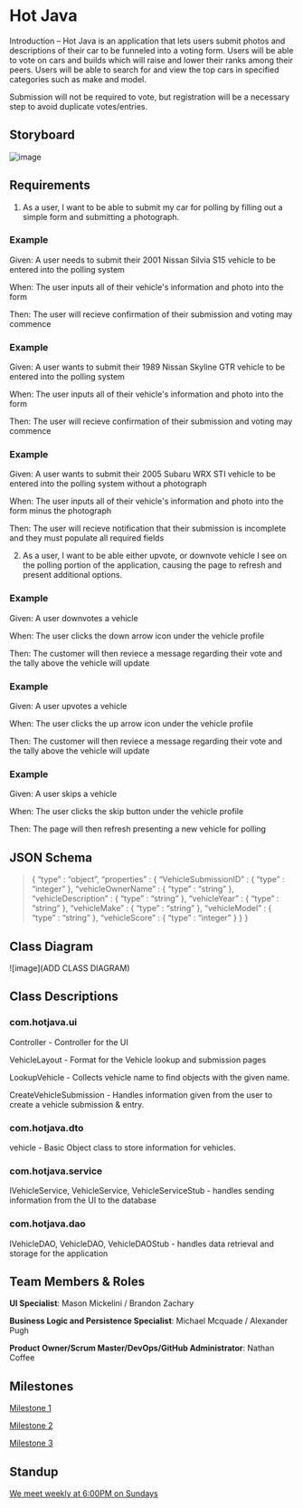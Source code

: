 # Hot Java

Introduction – Hot Java is an application that lets users submit photos and descriptions of their car to be funneled into a voting form. Users will be able to vote on cars and builds which will raise and lower their ranks among their peers. Users will be able to search for and view the top cars in specified categories such as make and model.

Submission will not be required to vote, but registration will be a necessary step to avoid duplicate votes/entries.

## Storyboard

![image](https://user-images.githubusercontent.com/77906864/151719857-563a3985-0a87-4025-9ed9-d33cfc026fad.png)


## Requirements

1. As a user, I want to be able to submit my car for polling by filling out a simple form and submitting a photograph.

### Example

Given: A user needs to submit their 2001 Nissan Silvia S15 vehicle to be entered into the polling system 

When: The user inputs all of their vehicle's information and photo into the form 

Then: The user will recieve confirmation of their submission and voting may commence 


### Example

Given: A user wants to submit their 1989 Nissan Skyline GTR vehicle to be entered into the polling system 

When: The user inputs all of their vehicle's information and photo into the form 

Then: The user will recieve confirmation of their submission and voting may commence 

 
 ### Example

Given: A user wants to submit their 2005 Subaru WRX STI vehicle to be entered into the polling system without a photograph 

When: The user inputs all of their vehicle's information and photo into the form minus the photograph

Then: The user will recieve notification that their submission is incomplete and they must populate all required fields


2. As a user, I want to be able either upvote, or downvote vehicle I see on the polling portion of the application, causing the page to refresh and present additional options.

### Example

Given: A user downvotes a vehicle

When: The user clicks the down arrow icon under the vehicle profile

Then: The customer will then reviece a message regarding their vote and the tally above the vehicle will update

 
 ### Example

Given: A user upvotes a vehicle

When: The user clicks the up arrow icon under the vehicle profile

Then: The customer will then reviece a message regarding their vote and the tally above the vehicle will update

 
 ### Example

Given: A user skips a vehicle

When: The user clicks the skip button under the vehicle profile

Then: The page will then refresh presenting a new vehicle for polling

## JSON Schema

>{ 
>	“type” : “object”, 
>		“properties” : { 
>			“VehicleSubmissionID” : { 
>				“type” : “integer” 
>			}, 
>			“vehicleOwnerName” : {
>				“type” : “string”
>			}, 
>			“vehicleDescription” : {
>				“type” : “string”
>			}, 
>			“vehicleYear” : {
>				“type” : “string” 
>			}, 
>			“vehicleMake” : {
>				“type” : “string”
>			}, 
>			“vehicleModel” : {
>				“type” : “string”
>			}, 
>			“vehicleScore” : {
>				“type” : “integer”
>			}
>		}
>	} 

## Class Diagram

![image](ADD CLASS DIAGRAM)

## Class Descriptions

### com.hotjava.ui

Controller - Controller for the UI

VehicleLayout - Format for the Vehicle lookup and submission pages

LookupVehicle - Collects vehicle name to find objects with the given name.

CreateVehicleSubmission - Handles information given from the user to create a vehicle submission & entry.


### com.hotjava.dto

vehicle - Basic Object class to store information for vehicles.


### com.hotjava.service

IVehicleService, VehicleService, VehicleServiceStub - handles sending information from the UI to the database


### com.hotjava.dao

IVehicleDAO, VehicleDAO, VehicleDAOStub - handles data retrieval and storage for the application

## Team Members & Roles

**UI Specialist**: Mason Mickelini / Brandon Zachary

**Business Logic and Persistence Specialist**: Michael Mcquade / Alexander Pugh

**Product Owner/Scrum Master/DevOps/GitHub Administrator**: Nathan Coffee

## Milestones

[Milestone 1](https://github.com/coffee-ns/hotjava/milestone/1)

[Milestone 2](https://github.com/coffee-ns/hotjava/milestone/2)

[Milestone 3](https://github.com/coffee-ns/hotjava/milestone/3)

## Standup

[We meet weekly at 6:00PM on Sundays](https://teams.microsoft.com/l/meetup-join/19%3ameeting_ZGM4NjIwYTYtYmQzYi00OWUzLWIxYmUtODFhZGMwZjMyYzNj%40thread.v2/0?context=%7b%22Tid%22%3a%22f5222e6c-5fc6-48eb-8f03-73db18203b63%22%2c%22Oid%22%3a%22f763efca-3726-4129-8023-2d5dda742031%22%7d)
